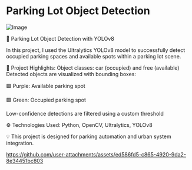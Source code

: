 # Parking Lot Object Detection

![Image](https://github.com/user-attachments/assets/4916cd83-eff4-450e-b7b0-0572deac304f)

🚗 Parking Lot Object Detection with YOLOv8


In this project, I used the Ultralytics YOLOv8 model to successfully detect occupied parking spaces and available spots within a parking lot scene.


📌 Project Highlights:
Object classes: car (occupied) and free (available)
Detected objects are visualized with bounding boxes:

🟪 Purple: Available parking spot

🟩 Green: Occupied parking spot

Low-confidence detections are filtered using a custom threshold


⚙️ Technologies Used:
 Python, OpenCV, Ultralytics, YOLOv8

 
💡 This project is designed for parking automation and urban system integration.

https://github.com/user-attachments/assets/ed586fd5-c865-4920-9da2-8e34451bc803
